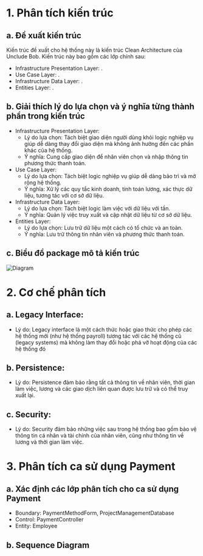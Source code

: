 # 1. Phân tích kiến trúc
## a. Đề xuất kiến trúc
Kiến trúc đề xuất cho hệ thống này là kiến trúc Clean Architecture của Unclude Bob. Kiến trúc này bao gồm các lớp chính sau:

- Infrastructure Presentation Layer: .
- Use Case Layer: .
- Infrastructure Data Layer: .
- Entities Layer: .

## b. Giải thích lý do lựa chọn và ý nghĩa từng thành phần trong kiến trúc
- Infrastructure Presentation Layer:
  - Lý do lựa chọn: Tách biệt giao diện người dùng khỏi logic nghiệp vụ giúp dễ dàng thay đổi giao diện mà không ảnh hưởng đến các phần khác của hệ thống.
  - Ý nghĩa: Cung cấp giao diện để nhân viên chọn và nhập thông tin phương thức thanh toán.
- Use Case Layer:
  - Lý do lựa chọn: Tách biệt logic nghiệp vụ giúp dễ dàng bảo trì và mở rộng hệ thống.
  - Ý nghĩa: Xử lý các quy tắc kinh doanh, tính toán lương, xác thực dữ liệu, tương tác với cơ sở dữ liệu. 
- Infrastructure Data Layer:
  - Lý do lựa chọn: Tách biệt logic làm việc với dữ liệu với tần.
  - Ý nghĩa: Quản lý việc truy xuất và cập nhật dữ liệu từ cơ sở dữ liệu.
- Entities Layer:
  - Lý do lựa chọn: Lưu trữ dữ liệu một cách có tổ chức và an toàn.
  - Ý nghĩa: Lưu trữ thông tin nhân viên và phương thức thanh toán.

## c. Biểu đồ package mô tả kiến trúc
![Diagram](https://www.planttext.com/api/plantuml/png/Z9513e8m44NtdA9XpnKCHbYmCo4UO587qzWMqXcCn7Wo5nx9ArX44GIZi-YYR_f-fxrThZ4nEAwD3YgGUzYX2DVGk59haJV4Q49n2eIl7cUsS43iQicrmnTkIseW4kcHqLdGERg3aZZWvw1RnxuDeLW1pPWyQS74yEx8hCygu8-K11Z4KaeacWPbfj9eq3AeqlvKfPOLAvpn9AK1zLNGqIXQFETwRFOJ-FtHDIPqT6hOwTd7cmS-CKQxzTzw1m00__y30000)

# 2. Cơ chế phân tích
## a. Legacy Interface:
- Lý do: Legacy interface là một cách thức hoặc giao thức cho phép các hệ thống mới (như hệ thống payroll) tương tác với các hệ thống cũ (legacy systems) mà không làm thay đổi hoặc phá vỡ hoạt động của các hệ thống đó
## b. Persistence:
- Lý do: Persistence đảm bảo rằng tất cả thông tin về nhân viên, thời gian làm việc, lương và các giao dịch liên quan được lưu trữ và có thể truy xuất lại.
## c. Security:
- Lý do: Security đảm bảo những việc sau trong hệ thống bao gồm bảo vệ thông tin cá nhân và tài chính của nhân viên, cũng như thông tin về lương và thời gian làm việc.

# 3. Phân tích ca sử dụng Payment
## a. Xác định các lớp phân tích cho ca sử dụng Payment
- Boundary: PaymentMethodForm, ProjectManagementDatabase
- Control: PaymentController
- Entity: Employee
## b. Sequence Diagram
